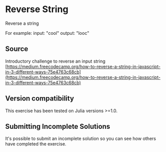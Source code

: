 # Reverse String

Reverse a string

For example:
input: "cool"
output: "looc"

## Source

Introductory challenge to reverse an input string [https://medium.freecodecamp.org/how-to-reverse-a-string-in-javascript-in-3-different-ways-75e4763c68cb](https://medium.freecodecamp.org/how-to-reverse-a-string-in-javascript-in-3-different-ways-75e4763c68cb)

## Version compatibility
This exercise has been tested on Julia versions >=1.0.

## Submitting Incomplete Solutions
It's possible to submit an incomplete solution so you can see how others have completed the exercise.
